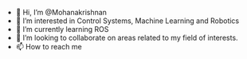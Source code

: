 - 👋 Hi, I’m @Mohanakrishnan
- 👀 I’m interested in Control Systems, Machine Learning and Robotics
- 🌱 I’m currently learning ROS 
- 💞️ I’m looking to collaborate on areas related to my field of interests.
- 📫 How to reach me 

<!---
rmknan/rmknan is a ✨ special ✨ repository because its `README.md` (this file) appears on your GitHub profile.
You can click the Preview link to take a look at your changes.
--->

